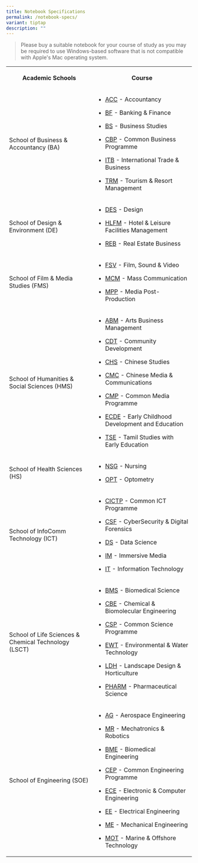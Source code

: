 ```yaml
---
title: Notebook Specifications
permalink: /notebook-specs/
variant: tiptap
description: ""
---
```

<blockquote>
<p>Please buy a suitable notebook for your course of study as you may be
required to use Windows-based software that is not compatible with Apple's
Mac operating system.</p>
</blockquote>
<table>
<tbody>
<tr>
<th rowspan="1" colspan="1">
<p>Academic Schools</p>
</th>
<th rowspan="1" colspan="1">
<p>Course</p>
</th>
</tr>
<tr>
<td rowspan="1" colspan="1">
<p>School of Business &amp; Accountancy (BA)</p>
</td>
<td rowspan="1" colspan="1">
<ul data-tight="true" class="tight">
<li>
<p><a href="/course-acc" rel="noopener noreferrer nofollow" target="_blank">ACC</a> -
Accountancy</p>
</li>
<li>
<p><a href="course-bf" rel="noopener noreferrer nofollow" target="_blank">BF</a> -
Banking &amp; Finance</p>
</li>
<li>
<p><a href="course-bs" rel="noopener noreferrer nofollow" target="_blank">BS</a> -
Business Studies</p>
</li>
<li>
<p><a href="course-cbp" rel="noopener noreferrer nofollow" target="_blank">CBP</a> -
Common Business Programme</p>
</li>
<li>
<p><a href="course-itb" rel="noopener noreferrer nofollow" target="_blank">ITB</a> -
International Trade &amp; Business</p>
</li>
<li>
<p><a href="course-trm" rel="noopener noreferrer nofollow" target="_blank">TRM</a> -
Tourism &amp; Resort Management</p>
</li>
</ul>
</td>
</tr>
<tr>
<td rowspan="1" colspan="1">
<p>School of Design &amp; Environment (DE)</p>
</td>
<td rowspan="1" colspan="1">
<ul data-tight="true" class="tight">
<li>
<p><a href="course-des" rel="noopener noreferrer nofollow" target="_blank">DES</a> -
Design</p>
</li>
<li>
<p><a href="course-hlfm" rel="noopener noreferrer nofollow" target="_blank">HLFM</a> -
Hotel &amp; Leisure Facilities Management</p>
</li>
<li>
<p><a href="course-reb" rel="noopener noreferrer nofollow" target="_blank">REB</a> -
Real Estate Business</p>
</li>
</ul>
</td>
</tr>
<tr>
<td rowspan="1" colspan="1">
<p>School of Film &amp; Media Studies (FMS)</p>
</td>
<td rowspan="1" colspan="1">
<ul data-tight="true" class="tight">
<li>
<p><a href="course-fsv" rel="noopener noreferrer nofollow" target="_blank">FSV</a> -
Film, Sound &amp; Video</p>
</li>
<li>
<p><a href="course-mcm" rel="noopener noreferrer nofollow" target="_blank">MCM</a> -
Mass Communication</p>
</li>
<li>
<p><a href="course-mpp" rel="noopener noreferrer nofollow" target="_blank">MPP</a> -
Media Post-Production</p>
</li>
</ul>
</td>
</tr>
<tr>
<td rowspan="1" colspan="1">
<p>School of Humanities &amp; Social Sciences (HMS)</p>
</td>
<td rowspan="1" colspan="1">
<ul data-tight="true" class="tight">
<li>
<p><a href="course-abm" rel="noopener noreferrer nofollow" target="_blank">ABM</a> -
Arts Business Management</p>
</li>
<li>
<p><a href="course-cdt" rel="noopener noreferrer nofollow" target="_blank">CDT</a> -
Community Development</p>
</li>
<li>
<p><a href="course-chs" rel="noopener noreferrer nofollow" target="_blank">CHS</a> -
Chinese Studies</p>
</li>
<li>
<p><a href="course-cmc" rel="noopener noreferrer nofollow" target="_blank">CMC</a> -
Chinese Media &amp; Communications</p>
</li>
<li>
<p><a href="course-cmp" rel="noopener noreferrer nofollow" target="_blank">CMP</a> -
Common Media Programme</p>
</li>
<li>
<p><a href="course-ecde" rel="noopener noreferrer nofollow" target="_blank">ECDE</a> -
Early Childhood Development and Education</p>
</li>
<li>
<p><a href="course-tse" rel="noopener noreferrer nofollow" target="_blank">TSE</a> -
Tamil Studies with Early Education</p>
</li>
</ul>
</td>
</tr>
<tr>
<td rowspan="1" colspan="1">
<p>School of Health Sciences (HS)</p>
</td>
<td rowspan="1" colspan="1">
<ul data-tight="true" class="tight">
<li>
<p><a href="course-nsg" rel="noopener noreferrer nofollow" target="_blank">NSG</a> -
Nursing</p>
</li>
<li>
<p><a href="course-opt" rel="noopener noreferrer nofollow" target="_blank">OPT</a> -
Optometry</p>
</li>
</ul>
</td>
</tr>
<tr>
<td rowspan="1" colspan="1">
<p>School of InfoComm Technology (ICT)</p>
</td>
<td rowspan="1" colspan="1">
<ul data-tight="true" class="tight">
<li>
<p><a href="course-cictp" rel="noopener noreferrer nofollow" target="_blank">CICTP</a> -
Common ICT Programme</p>
</li>
<li>
<p><a href="course-csf" rel="noopener noreferrer nofollow" target="_blank">CSF</a> -
CyberSecurity &amp; Digital Forensics</p>
</li>
<li>
<p><a href="course-ds" rel="noopener noreferrer nofollow" target="_blank">DS</a> -
Data Science</p>
</li>
<li>
<p><a href="course-im" rel="noopener noreferrer nofollow" target="_blank">IM</a> -
Immersive Media</p>
</li>
<li>
<p><a href="course-it" rel="noopener noreferrer nofollow" target="_blank">IT</a> -
Information Technology</p>
</li>
</ul>
</td>
</tr>
<tr>
<td rowspan="1" colspan="1">
<p>School of Life Sciences &amp; Chemical Technology (LSCT)</p>
</td>
<td rowspan="1" colspan="1">
<ul data-tight="true" class="tight">
<li>
<p><a href="course-bms" rel="noopener noreferrer nofollow" target="_blank">BMS</a> -
Biomedical Science</p>
</li>
<li>
<p><a href="course-cbe" rel="noopener noreferrer nofollow" target="_blank">CBE</a> -
Chemical &amp; Biomolecular Engineering</p>
</li>
<li>
<p><a href="course-csp" rel="noopener noreferrer nofollow" target="_blank">CSP</a> -
Common Science Programme</p>
</li>
<li>
<p><a href="course-ewt" rel="noopener noreferrer nofollow" target="_blank">EWT</a> -
Environmental &amp; Water Technology</p>
</li>
<li>
<p><a href="course-ldh" rel="noopener noreferrer nofollow" target="_blank">LDH</a> -
Landscape Design &amp; Horticulture</p>
</li>
<li>
<p><a href="course-pharm" rel="noopener noreferrer nofollow" target="_blank">PHARM</a> -
Pharmaceutical Science</p>
</li>
</ul>
</td>
</tr>
<tr>
<td rowspan="1" colspan="1">
<p>School of Engineering (SOE)</p>
</td>
<td rowspan="1" colspan="1">
<ul data-tight="true" class="tight">
<li>
<p><a href="course-ag" rel="noopener noreferrer nofollow" target="_blank">AG</a> -
Aerospace Engineering</p>
</li>
<li>
<p><a href="course-mr" rel="noopener noreferrer nofollow" target="_blank">MR</a> -
Mechatronics &amp; Robotics</p>
</li>
<li>
<p><a href="course-bme" rel="noopener noreferrer nofollow" target="_blank">BME</a> -
Biomedical Engineering</p>
</li>
<li>
<p><a href="course-cep" rel="noopener noreferrer nofollow" target="_blank">CEP</a> -
Common Engineering Programme</p>
</li>
<li>
<p><a href="course-ece" rel="noopener noreferrer nofollow" target="_blank">ECE</a> -
Electronic &amp; Computer Engineering</p>
</li>
<li>
<p><a href="course-ee" rel="noopener noreferrer nofollow" target="_blank">EE</a> -
Electrical Engineering</p>
</li>
<li>
<p><a href="course-me" rel="noopener noreferrer nofollow" target="_blank">ME</a> -
Mechanical Engineering</p>
</li>
<li>
<p><a href="course-mot" rel="noopener noreferrer nofollow" target="_blank">MOT</a> -
Marine &amp; Offshore Technology</p>
</li>
</ul>
<p></p>
</td>
</tr>
</tbody>
</table>
<p></p>